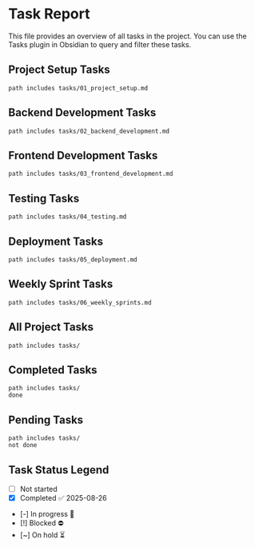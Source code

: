 # Task Report

This file provides an overview of all tasks in the project. You can use the Tasks plugin in Obsidian to query and filter these tasks.

## Project Setup Tasks
```tasks
path includes tasks/01_project_setup.md
```

## Backend Development Tasks
```tasks
path includes tasks/02_backend_development.md
```

## Frontend Development Tasks
```tasks
path includes tasks/03_frontend_development.md
```

## Testing Tasks
```tasks
path includes tasks/04_testing.md
```

## Deployment Tasks
```tasks
path includes tasks/05_deployment.md
```

## Weekly Sprint Tasks
```tasks
path includes tasks/06_weekly_sprints.md
```

## All Project Tasks
```tasks
path includes tasks/
```

## Completed Tasks
```tasks
path includes tasks/
done
```

## Pending Tasks
```tasks
path includes tasks/
not done
```

## Task Status Legend
- [ ] Not started
- [x] Completed ✅ 2025-08-26
- [-] In progress 🏁 
- [!] Blocked ⛔ 
- [~] On hold ⏳